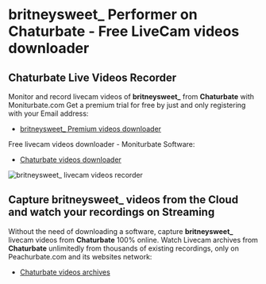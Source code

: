 # britneysweet_ Performer on Chaturbate - Free LiveCam videos downloader

## Chaturbate Live Videos Recorder

Monitor and record livecam videos of **britneysweet_** from **Chaturbate** with Moniturbate.com
Get a premium trial for free by just and only registering with your Email address:
* [britneysweet_ Premium videos downloader](https://moniturbate.com/request-demo-licence-key.html)

Free livecam videos downloader - Moniturbate Software:
* [Chaturbate videos downloader](https://moniturbate.com/moniturbate-download-software.html)

![britneysweet_ livecam videos recorder](https://peachurnet.com/templates/moniturbate-software.png)


## Capture britneysweet_ videos from the Cloud and watch your recordings on Streaming

Without the need of downloading a software, capture **britneysweet_** livecam videos from **Chaturbate** 100% online.
Watch Livecam archives from **Chaturbate** unlimitedly from thousands of existing recordings, only on Peachurbate.com and its websites network:
* [Chaturbate videos archives](https://peachurnet.com/)